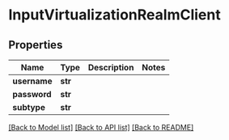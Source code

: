 # InputVirtualizationRealmClient

## Properties
Name | Type | Description | Notes
------------ | ------------- | ------------- | -------------
**username** | **str** |  | 
**password** | **str** |  | 
**subtype** | **str** |  | 

[[Back to Model list]](../README.md#documentation-for-models) [[Back to API list]](../README.md#documentation-for-api-endpoints) [[Back to README]](../README.md)


